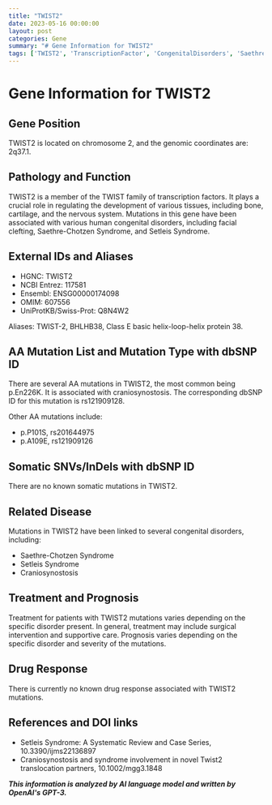 ```yaml
---
title: "TWIST2"
date: 2023-05-16 00:00:00
layout: post
categories: Gene
summary: "# Gene Information for TWIST2"
tags: ['TWIST2', 'TranscriptionFactor', 'CongenitalDisorders', 'SaethreChotzenSyndrome', 'SetleisSyndrome', 'Craniosynostosis', 'Mutation', 'Prognosis']
---
```


# Gene Information for TWIST2

## Gene Position
TWIST2 is located on chromosome 2, and the genomic coordinates are: 2q37.1.

## Pathology and Function
TWIST2 is a member of the TWIST family of transcription factors. It plays a crucial role in regulating the development of various tissues, including bone, cartilage, and the nervous system. Mutations in this gene have been associated with various human congenital disorders, including facial clefting, Saethre-Chotzen Syndrome, and Setleis Syndrome.

## External IDs and Aliases
- HGNC: TWIST2
- NCBI Entrez: 117581
- Ensembl: ENSG00000174098
- OMIM: 607556
- UniProtKB/Swiss-Prot: Q8N4W2

Aliases: TWIST-2, BHLHB38, Class E basic helix-loop-helix protein 38.

## AA Mutation List and Mutation Type with dbSNP ID
There are several AA mutations in TWIST2, the most common being p.En226K. It is associated with craniosynostosis. 
The corresponding dbSNP ID for this mutation is rs121909128.

Other AA mutations include:
- p.P101S, rs201644975
- p.A109E, rs121909126

## Somatic SNVs/InDels with dbSNP ID
There are no known somatic mutations in TWIST2.

## Related Disease
Mutations in TWIST2 have been linked to several congenital disorders, including:
- Saethre-Chotzen Syndrome
- Setleis Syndrome
- Craniosynostosis

## Treatment and Prognosis
Treatment for patients with TWIST2 mutations varies depending on the specific disorder present. In general, treatment may include surgical intervention and supportive care. Prognosis varies depending on the specific disorder and severity of the mutations.

## Drug Response
There is currently no known drug response associated with TWIST2 mutations.

## References and DOI links
- Setleis Syndrome: A Systematic Review and Case Series, 10.3390/ijms22136897
- Craniosynostosis and syndrome involvement in novel Twist2 translocation partners, 10.1002/mgg3.1848

**_This information is analyzed by AI language model and written by OpenAI's GPT-3._**